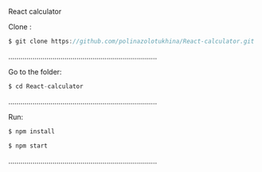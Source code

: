 React calculator

Clone :
```javascript
$ git clone https://github.com/polinazolotukhina/React-calculator.git
```


..........................................................................

Go to the folder:

```javascript
$ cd React-calculator
```


..........................................................................

Run:

```javascript
$ npm install

$ npm start
```
..........................................................................
